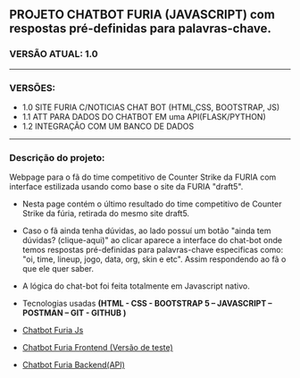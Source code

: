 
## PROJETO CHATBOT FURIA (JAVASCRIPT) com respostas pré-definidas para palavras-chave.
### VERSÃO ATUAL: 1.0

<hr>  

### VERSÕES: 
- 1.0 SITE FURIA C/NOTICIAS CHAT BOT (HTML,CSS, BOOTSTRAP, JS)
- 1.1 ATT PARA DADOS DO CHATBOT EM uma API(FLASK/PYTHON)
- 1.2 INTEGRAÇÃO COM UM BANCO DE DADOS
<hr> 

### Descrição do projeto:
Webpage para o fã do time competitivo de Counter Strike da FURIA com interface estilizada usando como base o site da FURIA "draft5".  
- Nesta page contém o último resultado do time competitivo de Counter Strike da fúria, retirada do mesmo site draft5.
- Caso o fã ainda tenha dúvidas, ao lado possuí um botão "ainda tem dúvidas? (clique-aqui)" ao clicar aparece a interface do chat-bot onde temos respostas pré-definidas para palavras-chave especificas como: "oi, time, lineup, jogo, data, org, 
skin e etc". Assim respondendo ao fã o que ele quer saber.
- A lógica do chat-bot foi feita totalmente em Javascript nativo. 
- Tecnologias usadas <strong>(HTML - CSS - BOOTSTRAP 5 – JAVASCRIPT – POSTMAN – GIT - GITHUB )</strong>

- <a href="https://furia-chatbot-js.vercel.app/">Chatbot Furia Js</a>
- <a href="https://chatbot-flask-frontend.vercel.app/">Chatbot Furia Frontend (Versão de teste)</a>
- <a href="https://github.com/israelbrian/chatbot_flask">Chatbot Furia Backend(API)</a>




